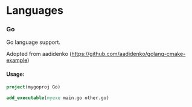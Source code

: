 Languages
=============================
### Go
Go language support.

Adopted from aadidenko (https://github.com/aadidenko/golang-cmake-example)

#### Usage:
```cmake
project(mygoproj Go)

add_executable(myexe main.go other.go)
```